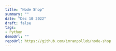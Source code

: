 ```yaml
---
title: "Node Shop"
summary: ""
date: "Dec 10 2022"
draft: false
tags:
- Python
demoUrl: ""
repoUrl: https://github.com/imranpollob/node-shop
---
```

